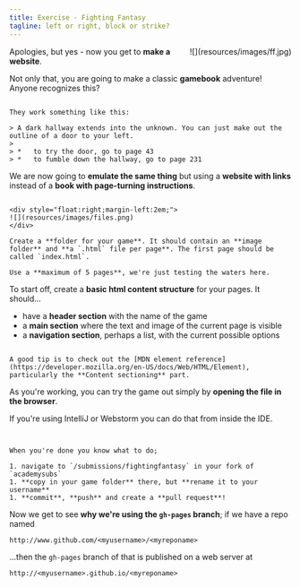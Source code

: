 ```yaml
---
title: Exercise - Fighting Fantasy
tagline: left or right, block or strike?
---
```


<div style="float:right;margin-left:2em;">
![](resources/images/ff.jpg)
</div>

Apologies, but yes - now you get to **make a website**.

Not only that, you are going to make a classic **gamebook** adventure! Anyone recognizes this?

~~~

They work something like this:

> A dark hallway extends into the unknown. You can just make out the outline of a door to your left.
>
> *   to try the door, go to page 43
> *   to fumble down the hallway, go to page 231

~~~

We are now going to **emulate the same thing** but using a **website with links** instead of a **book with page-turning instructions**.

~~~

<div style="float:right;margin-left:2em;">
![](resources/images/files.png)
</div>

Create a **folder for your game**. It should contain an **image folder** and **a `.html` file per page**. The first page should be called `index.html`.

Use a **maximum of 5 pages**, we're just testing the waters here.

~~~

To start off, create a **basic html content structure** for your pages. It should...

* have a **header section** with the name of the game
* a **main section** where the text and image of the current page is visible
* a **navigation section**, perhaps a list, with the current possible options

~~~

A good tip is to check out the [MDN element reference](https://developer.mozilla.org/en-US/docs/Web/HTML/Element), particularly the **Content sectioning** part.

~~~

As you're working, you can try the game out simply by **opening the file in the browser**.

If you're using IntelliJ or Webstorm you can do that from inside the IDE.

~~~


When you're done you know what to do;

1. navigate to `/submissions/fightingfantasy` in your fork of `academysubs`
1. **copy in your game folder** there, but **rename it to your username**
1. **commit**, **push** and create a **pull request**!

~~~

Now we get to see **why we're using the `gh-pages` branch**; if we have a repo named

```
http://www.github.com/<myusername>/<myreponame>
```

...then the `gh-pages` branch of that is published on a web server at

```
http://<myusername>.github.io/<myreponame>
```

